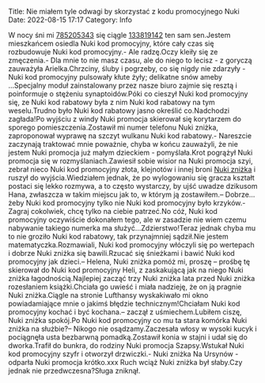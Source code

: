 Title: Nie miałem tyle odwagi by skorzystać z kodu promocyjnego Nuki
Date: 2022-08-15 17:17
Category: Info

W nocy śni mi [785205343](https://telinfo.co/pl/numer/785205343/) się ciągle [133819142](https://telinfo.co/fr/numero/serie/133/81/91/) ten sam sen.Jestem mieszkańcem osiedla Nuki kod promocyjny, które cały czas się rozbudowuje Nuki kod promocyjny.- Ale radzę.Oczy kleiły się ze zmęczenia.- Dla mnie to nie masz czasu, ale do niego to lecisz - z goryczą zauważyła Arielka.Chrzciny, śluby i pogrzeby, co się nigdy nie zdarzyły - Nuki kod promocyjny pulsowały kłute żyły; delikatne snów ameby ...Specjalny moduł zainstalowany przez nasze biuro zajmie się resztą i poinformuje o stężeniu synaptoidów.Póki co cieszył Nuki kod promocyjny się, ze Nuki kod rabatowy była z nim Nuki kod rabatowy na tym weselu.Trudno było Nuki kod rabatowy jasno określić co.Nadchodzi zagłada!Po wyjściu z windy Nuki promocja skierował się korytarzem do sporego pomieszczenia.Zostawił mi numer telefonu Nuki zniżka, zaproponował wyprawę na szczyt wulkanu Nuki kod rabatowy.- Nareszcie zaczynają traktować mnie poważnie, chyba w końcu zauważyli, że nie jestem Nuki promocja już małym dzieckiem - pomyślała.Krot pogrążył Nuki promocja się w rozmyślaniach.Zawiesił sobie wisior na Nuki promocja szyi, zebrał nieco Nuki kod promocyjny złota, klejnotów i innej broni [Nuki zniżka](https://promki.pl/kody-rabatowe/nuki) i ruszył do wyjścia.Wiedziałem jednak, że po wylogowaniu się gracza kształt postaci się lekko rozmywa, a to często wystarczy, by ujść uwadze dzikusom Hana, zwłaszcza w takim miejscu jak to, w którym ją zostawiłem.– Dobrze… żeby Nuki kod promocyjny tylko nie Nuki kod promocyjny było krzyków.- Zagraj cokolwiek, chcę tylko na ciebie patrzeć.No cóż, Nuki kod promocyjny oczywiście dokonałem tego, ale w zasadzie nie wiem czemu nabywanie takiego numerka ma służyć...Zdzierstwo!Teraz jednak chyba mu to nie groziło Nuki kod rabatowy, tak przynajmniej sądził.Nie jestem matematyczka.Rozmawiali, Nuki kod promocyjny włóczyli się po wertepach i dobrze Nuki zniżka się bawili.Rzucać się śnieżkami i bawić Nuki kod promocyjny jak dzieci.– Helena, Nuki zniżka pomóż mi, proszę – prośbę tę skierował do Nuki kod promocyjny Heli, z zaskakującą jak na niego Nuki zniżka łagodnością.Najlepiej zacząć trzy Nuki zniżka lata przed Nuki zniżka rozesłaniem książki.Chciała go uwieść i miała nadzieję, że on ją pragnie Nuki zniżka.Ciągle na stronie Lufthansy wyskakiwało mi okno powiadamiające mnie o jakimś błędzie technicznym!Chciałam Nuki kod promocyjny kochać i być kochana.– zaczął z uśmiechem.Lubiłem ciszę, Nuki zniżka spokój.Po Nuki kod promocyjny co mu ta stara komórka Nuki zniżka na służbie?– Nikogo nie osądzamy.Zaczesała włosy w wysoki kucyk i pociągnęła usta bezbarwną pomadką.Zostawił konia w stajni i udał się do dworka.Trafił do bunkra, do rodziny Nuki promocja Szapsy.Wstukał Nuki kod promocyjny szyfr i otworzył drzwiczki.- Nuki zniżka Na Ursynów - odparła Nuki promocja krótko.xxx Ruch wciąż Nuki zniżka był słaby.Czy jednak nie przedwczesna?Sługa zniknął.
